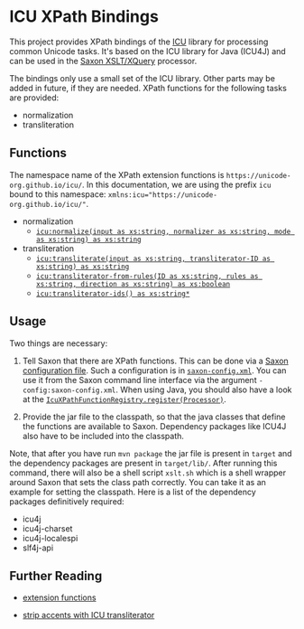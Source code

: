 # ICU XPath Bindings

This project provides XPath bindings of the
[ICU](https://unicode-org.github.io/icu/) library for processing
common Unicode tasks. It's based on the ICU library for Java (ICU4J)
and can be used in the [Saxon XSLT/XQuery](https://www.saxonica.com)
processor.

The bindings only use a small set of the ICU library. Other parts may
be added in future, if they are needed. XPath functions for the
following tasks are provided:

- normalization
- transliteration

## Functions

The namespace name of the XPath extension functions is
`https://unicode-org.github.io/icu/`. In this documentation, we are
using the prefix `icu` bound to this namespace:
`xmlns:icu="https://unicode-org.github.io/icu/"`.

- normalization
  - [`icu:normalize(input as xs:string, normalizer as xs:string, mode as xs:string) as xs:string`](doc/normalization.md#icunormalize)
- transliteration
  - [`icu:transliterate(input as xs:string, transliterator-ID as
    xs:string) as xs:string`](doc/transliteration.md#icutransliterate)
  - [`icu:transliterator-from-rules(ID as xs:string, rules as xs:string, direction as xs:string) as xs:boolean`](doc/transliteration.md#icutransliterator-from-rules)
  - [`icu:transliterator-ids() as xs:string*`](doc/transliteration.md#icutransliterator-ids)


## Usage

Two things are necessary:

1. Tell Saxon that there are XPath functions. This can be done via a
   [Saxon configuration
   file](https://www.saxonica.com/html/documentation11/configuration/configuration-file/). Such
   a configuration is in [`saxon-config.xml`](saxon-config.xml). You
   can use it from the Saxon command line interface via the argument
   `-config:saxon-config.xml`. When using Java, you should also have a
   look at the
   [`IcuXPathFunctionRegistry.register(Processor)`](bindings/src/main/java/de/wwu/scdh/xpath/icu/IcuXPathFunctionRegistry.java).

2. Provide the jar file to the classpath, so that the java classes
   that define the functions are available to Saxon. Dependency
   packages like ICU4J also have to be included into the classpath.

Note, that after you have run `mvn package` the jar file is present in
`target` and the dependency packages are present in
`target/lib/`. After running this command, there will also be a shell
script `xslt.sh` which is a shell wrapper around Saxon that sets the
class path correctly. You can take it as an example for setting the
classpath. Here is a list of the dependency packages definitively
required:

- icu4j
- icu4j-charset
- icu4j-localespi
- slf4j-api



## Further Reading

- [extension functions](https://www.saxonica.com/html/documentation11/extensibility/extension-functions-J/ext-full-J.html)

- [strip accents with ICU
  transliterator](https://stackoverflow.com/questions/2992066/code-to-strip-diacritical-marks-using-icu)
